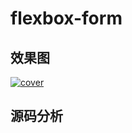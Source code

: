# flexbox-form

## 效果图
[![cover](http://ojp7xe8x3.bkt.clouddn.com/flexbox-form.png)](http://ojp7xe8x3.bkt.clouddn.com/flexbox-form.png)
## 源码分析




